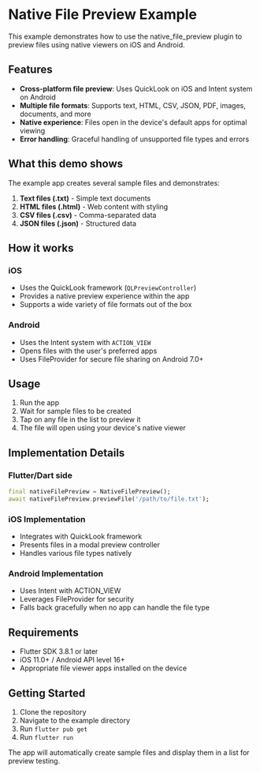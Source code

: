 # Native File Preview Example

This example demonstrates how to use the native_file_preview plugin to preview files using native viewers on iOS and Android.

## Features

- **Cross-platform file preview**: Uses QuickLook on iOS and Intent system on Android
- **Multiple file formats**: Supports text, HTML, CSV, JSON, PDF, images, documents, and more
- **Native experience**: Files open in the device's default apps for optimal viewing
- **Error handling**: Graceful handling of unsupported file types and errors

## What this demo shows

The example app creates several sample files and demonstrates:

1. **Text files (.txt)** - Simple text documents
2. **HTML files (.html)** - Web content with styling
3. **CSV files (.csv)** - Comma-separated data
4. **JSON files (.json)** - Structured data

## How it works

### iOS
- Uses the QuickLook framework (`QLPreviewController`)
- Provides a native preview experience within the app
- Supports a wide variety of file formats out of the box

### Android
- Uses the Intent system with `ACTION_VIEW`
- Opens files with the user's preferred apps
- Uses FileProvider for secure file sharing on Android 7.0+

## Usage

1. Run the app
2. Wait for sample files to be created
3. Tap on any file in the list to preview it
4. The file will open using your device's native viewer

## Implementation Details

### Flutter/Dart side
```dart
final nativeFilePreview = NativeFilePreview();
await nativeFilePreview.previewFile('/path/to/file.txt');
```

### iOS Implementation
- Integrates with QuickLook framework
- Presents files in a modal preview controller
- Handles various file types natively

### Android Implementation
- Uses Intent with ACTION_VIEW
- Leverages FileProvider for security
- Falls back gracefully when no app can handle the file type

## Requirements

- Flutter SDK 3.8.1 or later
- iOS 11.0+ / Android API level 16+
- Appropriate file viewer apps installed on the device

## Getting Started

1. Clone the repository
2. Navigate to the example directory
3. Run `flutter pub get`
4. Run `flutter run`

The app will automatically create sample files and display them in a list for preview testing.
